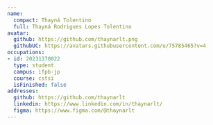 ```yaml
---
name:
  compact: Thayná Tolentino
  full: Thayná Rodrigues Lopes Tolentino
avatar:
  github: https://github.com/thaynarlt.png
  githubUC: https://avatars.githubusercontent.com/u/75785465?v=4
occupations:
- id: 20231370022
  type: student
  campus: ifpb-jp
  course: cstsi
  isFinished: false
addresses:
  github: https://github.com/thaynarlt
  linkedin: https://www.linkedin.com/in/thaynarlt/
  figma: https://www.figma.com/@thaynarlt
---
```

